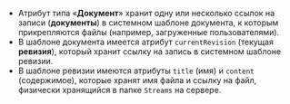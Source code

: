- Атрибут типа «**Документ**» хранит одну или несколько ссылок на записи (**документы**) в системном шаблоне документа, к которым прикрепляются файлы (например, загруженные пользователями).
- В шаблоне документа имеется атрибут `currentRevision` (текущая **ревизия**), который хранит ссылку на запись в системном шаблоне ревизии.
- В шаблоне ревизии имеются атрибуты `title` (имя) и `content` (содержимое), которые хранят имя файла и ссылку на файл, физически хранящийся в папке `Streams` на сервере.